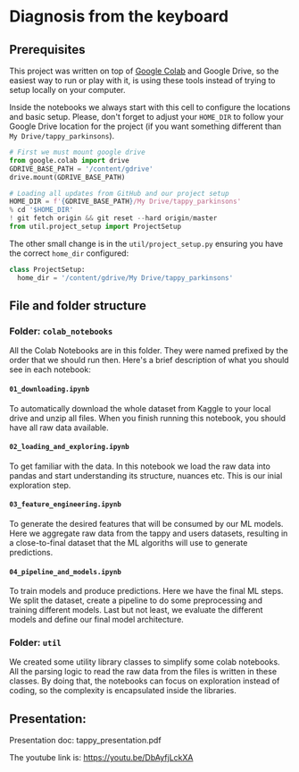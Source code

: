 # Diagnosis from the keyboard

## Prerequisites
This project was written on top of [Google Colab](https://colab.research.google.com) and Google Drive, so the easiest way to run or play with it, is using these tools instead of trying to setup locally on your computer.

Inside the notebooks we always start with this cell to configure the locations and basic setup.
Please, don't forget to adjust your `HOME_DIR` to follow your Google Drive location for the project (if you want something different than `My Drive/tappy_parkinsons`).
```python
# First we must mount google drive 
from google.colab import drive
GDRIVE_BASE_PATH = '/content/gdrive'
drive.mount(GDRIVE_BASE_PATH)

# Loading all updates from GitHub and our project setup
HOME_DIR = f'{GDRIVE_BASE_PATH}/My Drive/tappy_parkinsons'
% cd '$HOME_DIR'
! git fetch origin && git reset --hard origin/master
from util.project_setup import ProjectSetup
```

The other small change is in the `util/project_setup.py` ensuring you have the correct `home_dir` configured:
```python
class ProjectSetup:
  home_dir = '/content/gdrive/My Drive/tappy_parkinsons'
```

## File and folder structure

### Folder: `colab_notebooks`
All the Colab Notebooks are in this folder. They were named prefixed by the order that we should run then. Here's a brief description of what you should see in each notebook:

#### `01_downloading.ipynb`
To automatically download the whole dataset from Kaggle to your local drive and unzip all files. When you finish running this notebook, you should have all raw data available.

#### `02_loading_and_exploring.ipynb`
To get familiar with the data. In this notebook we load the raw data into pandas and start understanding its structure, nuances etc. This is our inial exploration step.

#### `03_feature_engineering.ipynb`
To generate the desired features that will be consumed by our ML models. Here we aggregate raw data from the tappy and users datasets, resulting in a close-to-final dataset that the ML algoriths will use to generate predictions.

#### `04_pipeline_and_models.ipynb`
To train models and produce predictions. Here we have the final ML steps. We split the dataset, create a pipeline to do some preprocessing and training different models. Last but not least, we evaluate the different models and define our final model architecture.

### Folder: `util`
We created some utility library classes to simplify some colab notebooks. All the parsing logic to read the raw data from the files is written in these classes. By doing that, the notebooks can focus on exploration instead of coding, so the complexity is encapsulated inside the libraries.

## Presentation: 
Presentation doc: tappy_presentation.pdf

The youtube link is: https://youtu.be/DbAyfjLckXA
